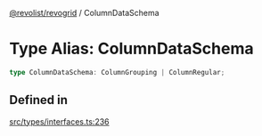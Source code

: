 [@revolist/revogrid](README.md) / ColumnDataSchema

# Type Alias: ColumnDataSchema

```ts
type ColumnDataSchema: ColumnGrouping | ColumnRegular;
```

## Defined in

[src/types/interfaces.ts:236](https://github.com/revolist/revogrid/blob/08de4537b2052abd86ff4eb5461780401e3c4fcb/src/types/interfaces.ts#L236)
